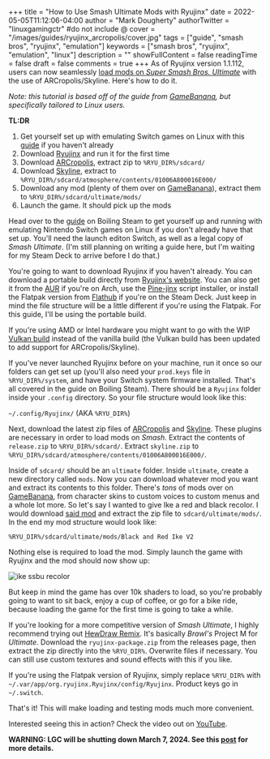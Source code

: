 +++
title = "How to Use Smash Ultimate Mods with Ryujinx"
date = 2022-05-05T11:12:06-04:00
author = "Mark Dougherty"
authorTwitter = "linuxgamingctr" #do not include @
cover = "/images/guides/ryujinx_arcropolis/cover.jpg"
tags = ["guide", "smash bros", "ryujinx", "emulation"]
keywords = ["smash bros", "ryujinx", "emulation", "linux"]
description = ""
showFullContent = false
readingTime = false
draft = false
comments = true
+++
As of Ryujinx version 1.1.112, users can now seamlessly [load mods on *Super Smash Bros. Ultimate*](https://linuxgamingcentral.com/posts/news-arcropolis-added-to-ryujinx/) with the use of ARCropolis/Skyline. Here's how to do it.

*Note: this tutorial is based off of the guide from [GameBanana](https://gamebanana.com/tuts/14311), but specifically tailored to Linux users.*

**TL:DR**

1. Get yourself set up with emulating Switch games on Linux with this [guide](https://boilingsteam.com/emulating-nintendo-switch-games-on-linux-2/) if you haven't already
2. Download [Ryujinx](https://ryujinx.org/downloads) and run it for the first time
3. Download [ARCropolis](https://github.com/Raytwo/ARCropolis/releases/), extract zip to `%RYU_DIR%/sdcard/`
4. Download [Skyline](https://github.com/skyline-dev/skyline/releases), extract to `%RYU_DIR%/sdcard/atmosphere/contents/01006A800016E000/`
5. Download any mod (plenty of them over on [GameBanana](https://gamebanana.com/games/6498)), extract them to `%RYU_DIR%/sdcard/ultimate/mods/`
6. Launch the game. It should pick up the mods

Head over to the [guide](https://boilingsteam.com/emulating-nintendo-switch-games-on-linux-2/) on Boiling Steam to get yourself up and running with emulating Nintendo Switch games on Linux if you don't already have that set up. You'll need the launch editon Switch, as well as a legal copy of *Smash Ultimate*. (I'm still planning on writing a guide here, but I'm waiting for my Steam Deck to arrive before I do that.)

You're going to want to download Ryujinx if you haven't already. You can download a portable build directly from [Ryujinx's website](https://ryujinx.org/download). You can also get it from the [AUR](https://aur.archlinux.org/packages/ryujinx-git) if you're on Arch, use the [Pine-jinx](https://github.com/edisionnano/Pine-jinx) script installer, or install the Flatpak version from [Flathub](https://flathub.org/apps/details/org.ryujinx.Ryujinx) if you're on the Steam Deck. Just keep in mind the file structure will be a little different if you're using the Flatpak. For this guide, I'll be using the portable build.

If you're using AMD or Intel hardware you might want to go with the WIP [Vulkan build](https://github.com/Ryujinx/Ryujinx/pull/2518#issuecomment-890255424) instead of the vanilla build (the Vulkan build has been updated to add support for ARCropolis/Skyline).

If you've never launched Ryujinx before on your machine, run it once so our folders can get set up (you'll also need your `prod.keys` file in `%RYU_DIR%/system`, and have your Switch system firmware installed. That's all covered in the guide on Boiling Steam). There should be a `Ryujinx` folder inside your `.config` directory. So your file structure would look like this:

`~/.config/Ryujinx/` (AKA `%RYU_DIR%`)

Next, download the latest zip files of [ARCropolis](https://github.com/Raytwo/ARCropolis/releases/) and [Skyline](https://github.com/skyline-dev/skyline/releases). These plugins are necessary in order to load mods on *Smash*. Extract the contents of `release.zip` to `%RYU_DIR%/sdcard/`. Extract `skyline.zip` to `%RYU_DIR%/sdcard/atmosphere/contents/01006A800016E000/`.

Inside of `sdcard/` should be an `ultimate` folder. Inside `ultimate`, create a new directory called `mods`. Now you can download whatever mod you want and extract its contents to this folder. There's *tons* of mods over on [GameBanana](https://gamebanana.com/games/6498), from character skins to custom voices to custom menus and a whole lot more. So let's say I wanted to give Ike a red and black recolor. I would download [said mod](https://gamebanana.com/mods/338940) and extract the zip file to `sdcard/ultimate/mods/`. In the end my mod structure would look like:

`%RYU_DIR%/sdcard/ultimate/mods/Black and Red Ike V2`

Nothing else is required to load the mod. Simply launch the game with Ryujinx and the mod should now show up:

![ike ssbu recolor](/images/guides/ryujinx_arcropolis/ike_color_mod.jpg)

But keep in mind the game has over 10k shaders to load, so you're probably going to want to sit back, enjoy a cup of coffee, or go for a bike ride, because loading the game for the first time is going to take a while.

If you're looking for a more competitive version of *Smash Ultimate*, I highly recommend trying out [HewDraw Remix](https://github.com/HDR-Development/HDR-Releases/releases). It's basically *Brawl's* Project M for *Ultimate*. Download the `ryujinx-package.zip` from the releases page, then extract the zip directly into the `%RYU_DIR%`. Overwrite files if necessary. You can still use custom textures and sound effects with this if you like.

If you're using the Flatpak version of Ryujinx, simply replace `%RYU_DIR%` with `~/.var/app/org.ryujinx.Ryujinx/config/Ryujinx`. Product keys go in `~/.switch`.

That's it! This will make loading and testing mods much more convenient.

Interested seeing this in action? Check the video out on [YouTube](https://youtu.be/WXLeKT9DsKs).

**WARNING: LGC will be shutting down March 7, 2024. See this [post](https://linuxgamingcentral.com/posts/the-end-of-lgc/) for more details.**
